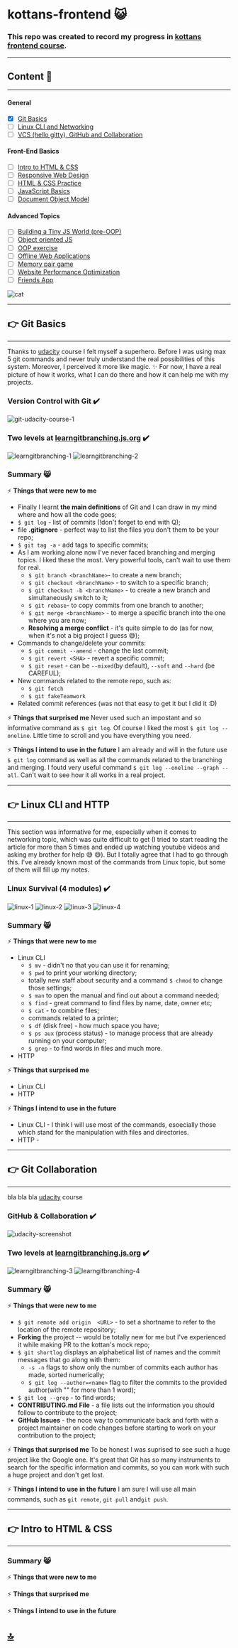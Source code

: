 # <a name="top">kottans-frontend</a> :smiley_cat:
### This repo was created to record my progress in [kottans frontend course](https://github.com/kottans/frontend/blob/master/README.md).

***
## Content :feet:
***

#### General
<!-- :muscle: -->

 - [x] [Git Basics](#git_basics)
 - [ ] [Linux CLI and Networking](#linux-cli-http)
 - [ ] [VCS (hello gitty), GitHub and Collaboration](#git-collaboration)

#### Front-End Basics

 - [ ] [Intro to HTML & CSS](#html-css-intro)
 - [ ] [Responsive Web Design](#html-css-responsive)
 - [ ] [HTML & CSS Practice](#html-css-popup)
 - [ ] [JavaScript Basics](#js-basics)
 - [ ] [Document Object Model](#js-dom)

#### Advanced Topics

 - [ ] [Building a Tiny JS World (pre-OOP)](#js-pre-oop)
 - [ ] [Object oriented JS](#js-oop)
 - [ ] [OOP exercise](#js-post-oop)
 - [ ] [Offline Web Applications](#app-design-offline)
 - [ ] [Memory pair game](#memory-pair-game)
 - [ ] [Website Performance Optimization](#app-design-performance)
 - [ ] [Friends App](#friends-app)

 ![cat](/img/cat.jpg)

 ***
 ## :point_right: <a name="git_basics">Git Basics</a>
 ***

 Thanks to [udacity](https://www.udacity.com/course/version-control-with-git--ud123) course I felt myself a superhero. 
 Before I was using max 5 git commands and never truly understand the real possibilities of this system.
 Moreover, I perceived it more like magic. :sparkles: 
 For now, I have a real picture of how it works, what I can do there and how it can help me with my projects.

 ### Version Control with Git :heavy_check_mark:
 ![git-udacity-course-1](/completed-tasks/git-basics/git-udacity-1.jpg)
 ### Two levels at [learngitbranching.js.org](https://learngitbranching.js.org/?locale=uk) :heavy_check_mark:
 ![learngitbranching-1](/completed-tasks/git-basics/learngitbranching-1.jpg)
 ![learngitbranching-2](/completed-tasks/git-basics/learngitbranching-2.jpg)
 
 ### Summary :smile_cat:
 :zap: **Things that were new to me**
 * Finally I learnt **the main definitions** of Git and I can draw in my mind where and how all the code goes;
 * `$ git log` - list of commits (!don't forget to end with Q);
 * file **.gitignore** - perfect way to list the files you don't them to be your repo;
 * `$ git tag -a` - add tags to specific commits;
 * As I am working alone now I've never faced branching and merging topics. I liked these the most. Very powerful tools, can't wait to use them for real.
   * `$ git branch <branchName>`- to create a new branch;
   * `$ git checkout <branchName>` - to switch to a specific branch;
   * `$ git checkout -b <branchName>` - to create a new branch and simultaneously switch to it;
   * `$ git rebase`- to copy commits from one branch to another;
   * `$ git merge <branchName>` - to merge a specific branch into the one where you are now;
   * **Resolving a merge conflict** - it's quite simple to do (as for now, when it's not a big project I guess :sweat_smile:);
 * Commands to change/delete your commits:
   * `$ git commit --amend` - change the last commit;
   * `$ git revert <SHA>` - revert a specific commit;
   * `$ git reset` - can be `--mixed`(by default), `--soft` and `--hard` (be CAREFUL);
 * New commands related to the remote repo, such as:
   * `$ git fetch`
   * `$ git fakeTeamwork` 
 * Related commit references (was not that easy to get it but I did it :D)

 :zap: **Things that surprised me**
 Never used such an impostant and so informative command as `$ git log`. 
 Of course I liked the most `$ git log --oneline`. Little time to scroll and you have everything you need.

 :zap: **Things I intend to use in the future**
 I am already and will in the future use `$ git log` command as well as all the commands related to the branching and merging.
 I foutd very useful command `$ git log --oneline --graph --all`.
 Can't wait to see how it all works in a real project.

 ***
 ## :point_right: <a name="linux-cli-http">Linux CLI and HTTP</a>
 ***
 This section was informative for me, especially when it comes to networking topic, which was quite difficult to get (I tried to start reading the article for more than 5 times and ended up watching youtube videos and asking my brother for help :sweat_smile: :sweat_smile:). But I totally agree that I had to go through this.
 I've already known most of the commands from Linux topic, but some of them will fill up my notes.

 ### Linux Survival (4 modules) :heavy_check_mark:
 ![linux-1](/completed-tasks/task_linux_cli/linux-1.jpg)
 ![linux-2](/completed-tasks/task_linux_cli/linux-2.jpg)
 ![linux-3](/completed-tasks/task_linux_cli/linux-3.jpg)
 ![linux-4](/completed-tasks/task_linux_cli/linux-4.jpg)
 
 ### Summary :smile_cat:
 :zap: **Things that were new to me**
 * Linux CLI
   * `$ mv` - didn't no that you can use it for renaming;
   * `$ pwd` to print your working directory;
   * totally new staff about security and a command `$ chmod` to change those settings;
   * `$ man` to open the manual and find out about a command needed;
   * `$ find` - great command to find files by name, date, owner etc;
   * `$ cat` - to combine files;
   * commands related to a printer;
   * `$ df` (disk free) - how much space you have;
   * `$ ps aux` (process status) - to manage process that  are already running on your computer;
   * `$ grep` - to find words in files and much more.
 * HTTP

 :zap: **Things that surprised me**

 * Linux CLI
 * HTTP

 :zap: **Things I intend to use in the future**
 * Linux CLI - I think I will use most of the commands, esoecially those which stand for the manipulation with files and directories.
 * HTTP - 

 ***
 ## :point_right: <a name="git-collaboration">Git Collaboration</a>
 ***
 bla bla bla [udacity](https://www.udacity.com/course/version-control-with-git--ud123) course 

 ### GitHub & Collaboration :heavy_check_mark:
 ![udacity-screenshot](/completed-tasks/task_git_collaboration/udacity.jpg)

 ### Two levels at [learngitbranching.js.org](https://learngitbranching.js.org/?locale=uk) :heavy_check_mark:
 ![learngitbranching-3](/completed-tasks/task_git_collaboration/learngitbranching-3.jpg)
 ![learngitbranching-4](/completed-tasks/task_git_collaboration/learngitbranching-4.jpg)

 
 ### Summary :smile_cat:
 :zap: **Things that were new to me**
 * `$ git remote add origin  <URL>` -  to set a shortname to refer to the location of the remote repository;
 * **Forking** the project -- would be totally new for me but I've experienced it while making PR to the kottan's mock repo;
 * `$ git shortlog` displays an alphabetical list of names and the commit messages that go along with them:
   * `-s -n` flags to show only the number of commits each author has made, sorted numerically;
   * `$ git log --author=<name>` flag to filter the commits to the provided author(with "" for more than 1 word);
 * `$ git log --grep` - to find words;
 * **CONTRIBUTING.md File** - a file lists out the information you should follow to contribute to the project;
 * **GitHub Issues** - the noce way to communicate back and forth with a project maintainer on code changes before starting to work on your contribution to the project;




 :zap: **Things that surprised me**
 To be honest I was suprised to see such a huge project like the Google one. It's great that Git has so many instruments to search for the specific information and commits, so you can work with such a huge project and don't get lost.

 :zap: **Things I intend to use in the future**
  I am sure I will use all main commands, such as `git remote`, `git pull` and`git push`.  

 ***
 ## :point_right: <a name="html-css-intro">Intro to HTML & CSS</a>
 ***

 
 ### Summary :smile_cat:
 :zap: **Things that were new to me**

 :zap: **Things that surprised me**

 :zap: **Things I intend to use in the future**










 ## [:top:](#top)

